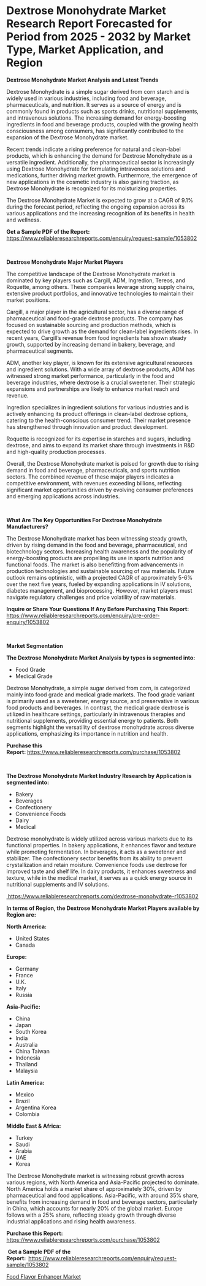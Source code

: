 <p><h1>Dextrose Monohydrate Market Research Report Forecasted for Period from 2025 -  2032 by Market Type, Market Application, and Region</h1></p><p><strong>Dextrose Monohydrate Market Analysis and Latest Trends</strong></p>
<p><p>Dextrose Monohydrate is a simple sugar derived from corn starch and is widely used in various industries, including food and beverage, pharmaceuticals, and nutrition. It serves as a source of energy and is commonly found in products such as sports drinks, nutritional supplements, and intravenous solutions. The increasing demand for energy-boosting ingredients in food and beverage products, coupled with the growing health consciousness among consumers, has significantly contributed to the expansion of the Dextrose Monohydrate market.</p><p>Recent trends indicate a rising preference for natural and clean-label products, which is enhancing the demand for Dextrose Monohydrate as a versatile ingredient. Additionally, the pharmaceutical sector is increasingly using Dextrose Monohydrate for formulating intravenous solutions and medications, further driving market growth. Furthermore, the emergence of new applications in the cosmetic industry is also gaining traction, as Dextrose Monohydrate is recognized for its moisturizing properties.</p><p>The Dextrose Monohydrate Market is expected to grow at a CAGR of 9.1% during the forecast period, reflecting the ongoing expansion across its various applications and the increasing recognition of its benefits in health and wellness.</p></p>
<p><strong>Get a Sample PDF of the Report:&nbsp;</strong> <a href="https://www.reliableresearchreports.com/enquiry/request-sample/1053802?utm_campaign=2665&utm_medium=2&utm_source=Github&utm_content=ia&utm_term=07042025&utm_id=dextrose-monohydrate">https://www.reliableresearchreports.com/enquiry/request-sample/1053802</a></p>
<p>&nbsp;</p>
<p><strong>Dextrose Monohydrate Major Market Players</strong></p>
<p><p>The competitive landscape of the Dextrose Monohydrate market is dominated by key players such as Cargill, ADM, Ingredion, Tereos, and Roquette, among others. These companies leverage strong supply chains, extensive product portfolios, and innovative technologies to maintain their market positions.</p><p>Cargill, a major player in the agricultural sector, has a diverse range of pharmaceutical and food-grade dextrose products. The company has focused on sustainable sourcing and production methods, which is expected to drive growth as the demand for clean-label ingredients rises. In recent years, Cargill’s revenue from food ingredients has shown steady growth, supported by increasing demand in bakery, beverage, and pharmaceutical segments.</p><p>ADM, another key player, is known for its extensive agricultural resources and ingredient solutions. With a wide array of dextrose products, ADM has witnessed strong market performance, particularly in the food and beverage industries, where dextrose is a crucial sweetener. Their strategic expansions and partnerships are likely to enhance market reach and revenue. </p><p>Ingredion specializes in ingredient solutions for various industries and is actively enhancing its product offerings in clean-label dextrose options, catering to the health-conscious consumer trend. Their market presence has strengthened through innovation and product development.</p><p>Roquette is recognized for its expertise in starches and sugars, including dextrose, and aims to expand its market share through investments in R&D and high-quality production processes. </p><p>Overall, the Dextrose Monohydrate market is poised for growth due to rising demand in food and beverage, pharmaceuticals, and sports nutrition sectors. The combined revenue of these major players indicates a competitive environment, with revenues exceeding billions, reflecting significant market opportunities driven by evolving consumer preferences and emerging applications across industries.</p></p>
<p>&nbsp;</p>
<p><strong>What Are The Key Opportunities For Dextrose Monohydrate Manufacturers?</strong></p>
<p><p>The Dextrose Monohydrate market has been witnessing steady growth, driven by rising demand in the food and beverage, pharmaceutical, and biotechnology sectors. Increasing health awareness and the popularity of energy-boosting products are propelling its use in sports nutrition and functional foods. The market is also benefitting from advancements in production technologies and sustainable sourcing of raw materials. Future outlook remains optimistic, with a projected CAGR of approximately 5-6% over the next five years, fueled by expanding applications in IV solutions, diabetes management, and bioprocessing. However, market players must navigate regulatory challenges and price volatility of raw materials.</p></p>
<p><strong>Inquire or Share Your Questions If Any Before Purchasing This Report:</strong> <a href="https://www.reliableresearchreports.com/enquiry/pre-order-enquiry/1053802?utm_campaign=2665&utm_medium=2&utm_source=Github&utm_content=ia&utm_term=07042025&utm_id=dextrose-monohydrate">https://www.reliableresearchreports.com/enquiry/pre-order-enquiry/1053802</a></p>
<p>&nbsp;</p>
<p><strong>Market Segmentation</strong></p>
<p><strong>The Dextrose Monohydrate Market Analysis by types is segmented into:</strong></p>
<p><ul><li>Food Grade</li><li>Medical Grade</li></ul></p>
<p><p>Dextrose Monohydrate, a simple sugar derived from corn, is categorized mainly into food grade and medical grade markets. The food grade variant is primarily used as a sweetener, energy source, and preservative in various food products and beverages. In contrast, the medical grade dextrose is utilized in healthcare settings, particularly in intravenous therapies and nutritional supplements, providing essential energy to patients. Both segments highlight the versatility of dextrose monohydrate across diverse applications, emphasizing its importance in nutrition and health.</p></p>
<p><strong>Purchase this Report:&nbsp;</strong><a href="https://www.reliableresearchreports.com/purchase/1053802?utm_campaign=2665&utm_medium=2&utm_source=Github&utm_content=ia&utm_term=07042025&utm_id=dextrose-monohydrate">https://www.reliableresearchreports.com/purchase/1053802</a></p>
<p>&nbsp;</p>
<p><strong>The Dextrose Monohydrate Market Industry Research by Application is segmented into:</strong></p>
<p><ul><li>Bakery</li><li>Beverages</li><li>Confectionery</li><li>Convenience Foods</li><li>Dairy</li><li>Medical</li></ul></p>
<p><p>Dextrose monohydrate is widely utilized across various markets due to its functional properties. In bakery applications, it enhances flavor and texture while promoting fermentation. In beverages, it acts as a sweetener and stabilizer. The confectionery sector benefits from its ability to prevent crystallization and retain moisture. Convenience foods use dextrose for improved taste and shelf life. In dairy products, it enhances sweetness and texture, while in the medical market, it serves as a quick energy source in nutritional supplements and IV solutions.</p></p>
<p><a href="https://www.reliableresearchreports.com/dextrose-monohydrate-r1053802?utm_campaign=2665&utm_medium=2&utm_source=Github&utm_content=ia&utm_term=07042025&utm_id=dextrose-monohydrate">&nbsp;https://www.reliableresearchreports.com/dextrose-monohydrate-r1053802</a></p>
<p><strong>In terms of Region, the Dextrose Monohydrate Market Players available by Region are:</strong></p>
<p>
    <p> <strong> North America: </strong>
        <ul>
            <li>United States</li>
            <li>Canada</li>
        </ul>
        </p> 
    <p> <strong> Europe: </strong>
        <ul>
            <li>Germany</li>
            <li>France</li>
            <li>U.K.</li>
            <li>Italy</li>
            <li>Russia</li>
        </ul>
        </p> 
    <p> <strong> Asia-Pacific: </strong>
        <ul>
            <li>China</li>
            <li>Japan</li>
            <li>South Korea</li>
            <li>India</li>
            <li>Australia</li>
            <li>China Taiwan</li>
            <li>Indonesia</li>
            <li>Thailand</li>
            <li>Malaysia</li>
        </ul>
        </p> 
    <p> <strong> Latin America: </strong>
        <ul>
            <li>Mexico</li>
            <li>Brazil</li>
            <li>Argentina Korea</li>
            <li>Colombia</li>
        </ul>
        </p> 
    <p> <strong> Middle East & Africa: </strong>
        <ul>
            <li>Turkey</li>
            <li>Saudi</li>
            <li>Arabia</li>
            <li>UAE</li>
            <li>Korea</li>
        </ul>
    </p>
    </p>
<p><p>The Dextrose Monohydrate market is witnessing robust growth across various regions, with North America and Asia-Pacific projected to dominate. North America holds a market share of approximately 30%, driven by pharmaceutical and food applications. Asia-Pacific, with around 35% share, benefits from increasing demand in food and beverage sectors, particularly in China, which accounts for nearly 20% of the global market. Europe follows with a 25% share, reflecting steady growth through diverse industrial applications and rising health awareness.</p></p>
<p><strong>Purchase this Report: </strong><a href="https://www.reliableresearchreports.com/purchase/1053802?utm_campaign=2665&utm_medium=2&utm_source=Github&utm_content=ia&utm_term=07042025&utm_id=dextrose-monohydrate">https://www.reliableresearchreports.com/purchase/1053802</a></p>
<p>&nbsp;<strong>Get a Sample PDF of the Report:&nbsp;&nbsp;</strong><a href="https://www.reliableresearchreports.com/enquiry/request-sample/1053802?utm_campaign=2665&utm_medium=2&utm_source=Github&utm_content=ia&utm_term=07042025&utm_id=dextrose-monohydrate">https://www.reliableresearchreports.com/enquiry/request-sample/1053802</a></p>
<p><strong></strong></p>
<p><p><a href="https://github.com/krinerstormy331/Market-Research-Report-List-1/blob/main/food-flavor-enhancer-market.md?utm_campaign=2665&utm_medium=2&utm_source=Github&utm_content=ia&utm_term=07042025&utm_id=dextrose-monohydrate">Food Flavor Enhancer Market</a></p></p>